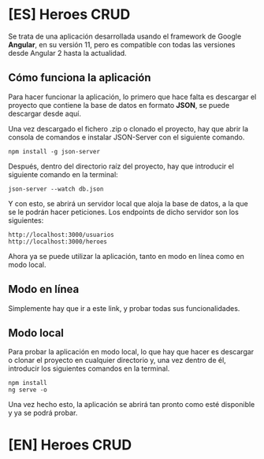 # [ES] Heroes CRUD

Se trata de una aplicación desarrollada usando el framework de Google **Angular**, en su versión 11, pero es compatible con todas las versiones
desde Angular 2 hasta la actualidad.

## Cómo funciona la aplicación
Para hacer funcionar la aplicación, lo primero que hace falta es descargar el proyecto que contiene la base de datos en formato **JSON**, se puede descargar desde aquí.

Una vez descargado el fichero .zip o clonado el proyecto, hay que abrir la consola de comandos e instalar JSON-Server con el siguiente comando.
```
npm install -g json-server
```
Después, dentro del directorio raíz del proyecto, hay que introducir el siguiente comando en la terminal:
```
json-server --watch db.json
```

Y con esto, se abrirá un servidor local que aloja la base de datos, a la que se le podrán hacer peticiones. Los endpoints de dicho servidor son los siguientes:
```
http://localhost:3000/usuarios
http://localhost:3000/heroes
```
Ahora ya se puede utilizar la aplicación, tanto en modo en línea como en modo local.

## Modo en línea
Simplemente hay que ir a este link, y probar todas sus funcionalidades.

## Modo local
Para probar la aplicación en modo local, lo que hay que hacer es descargar o clonar el proyecto en cualquier directorio y, una vez dentro de él, introducir los siguientes comandos en la terminal.
```
npm install
ng serve -o
```

Una vez hecho esto, la aplicación se abrirá tan pronto como esté disponible y ya se podrá probar.

# [EN] Heroes CRUD
